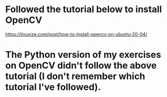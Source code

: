 # Followed the tutorial below to install OpenCV
https://linuxize.com/post/how-to-install-opencv-on-ubuntu-20-04/

# The Python version of my exercises on OpenCV didn't follow the above tutorial (I don't remember which tutorial I've followed).